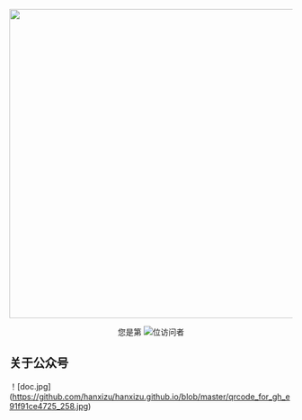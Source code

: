 

<p align="center"> 
  <img src="https://github-readme-stats.vercel.app/api?username=hanxizu&show_icons=true&theme=radical&hide_border=true" width="550"/>
</p>
<p align="center"> 
  您是第  <img src="https://profile-counter.glitch.me/hanxizu/count.svg" />位访问者
</p>
<p align="center"> 

</p> 


## 关于公众号


！[doc.jpg] (https://github.com/hanxizu/hanxizu.github.io/blob/master/qrcode_for_gh_e91f91ce4725_258.jpg)